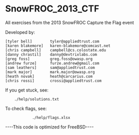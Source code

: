 SnowFROC_2013_CTF
===========================

All exercises from the 2013 SnowFROC Capture the Flag event

Developed by:

	[tyler bell]		tyler@appliedtrust.com
	[karen blakemore]	karen-blakemore@comcast.net
	[chris campbell]	campbell@cs.colostate.edu
	[danny chrastil]	danny@devtrixlabs.com
	[greg foss]			greg.foss@owasp.org
	[andrew furze]		furze.andrew@gmail.com
	[sam leathers]		sam@appliedtrust.com
	[mark major]		mark.major@owasp.org
	[heath novak]		heath@carcarius.com
	[chris rossi]		crossi@appliedtrust.com

If you get stuck, see:

		./help/solutions.txt
                
To check flags, see:
                
                ./help/flags.xlsx

----This code is optimized for FreeBSD----
